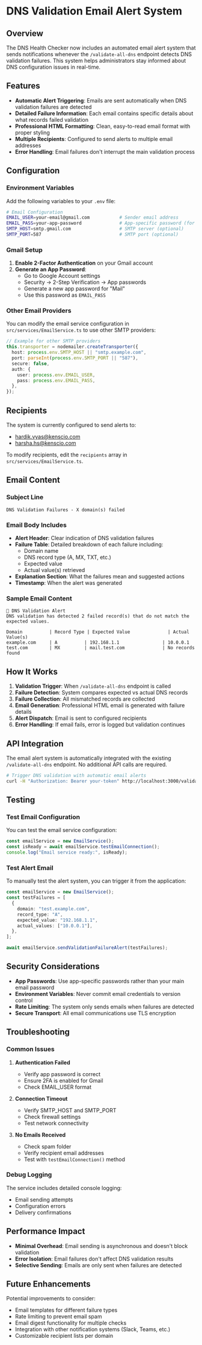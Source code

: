 # DNS Validation Email Alert System

## Overview

The DNS Health Checker now includes an automated email alert system that sends notifications whenever the `/validate-all-dns` endpoint detects DNS validation failures. This system helps administrators stay informed about DNS configuration issues in real-time.

## Features

- **Automatic Alert Triggering**: Emails are sent automatically when DNS validation failures are detected
- **Detailed Failure Information**: Each email contains specific details about what records failed validation
- **Professional HTML Formatting**: Clean, easy-to-read email format with proper styling
- **Multiple Recipients**: Configured to send alerts to multiple email addresses
- **Error Handling**: Email failures don't interrupt the main validation process

## Configuration

### Environment Variables

Add the following variables to your `.env` file:

```bash
# Email Configuration
EMAIL_USER=your-email@gmail.com           # Sender email address
EMAIL_PASS=your-app-password              # App-specific password (for Gmail)
SMTP_HOST=smtp.gmail.com                  # SMTP server (optional)
SMTP_PORT=587                             # SMTP port (optional)
```

### Gmail Setup

1. **Enable 2-Factor Authentication** on your Gmail account
2. **Generate an App Password**:
   - Go to Google Account settings
   - Security → 2-Step Verification → App passwords
   - Generate a new app password for "Mail"
   - Use this password as `EMAIL_PASS`

### Other Email Providers

You can modify the email service configuration in `src/services/EmailService.ts` to use other SMTP providers:

```typescript
// Example for other SMTP providers
this.transporter = nodemailer.createTransporter({
  host: process.env.SMTP_HOST || "smtp.example.com",
  port: parseInt(process.env.SMTP_PORT || "587"),
  secure: false,
  auth: {
    user: process.env.EMAIL_USER,
    pass: process.env.EMAIL_PASS,
  },
});
```

## Recipients

The system is currently configured to send alerts to:

- hardik.vyas@kenscio.com
- harsha.hs@kenscio.com

To modify recipients, edit the `recipients` array in `src/services/EmailService.ts`.

## Email Content

### Subject Line

`DNS Validation Failures - X domain(s) failed`

### Email Body Includes

- **Alert Header**: Clear indication of DNS validation failures
- **Failure Table**: Detailed breakdown of each failure including:
  - Domain name
  - DNS record type (A, MX, TXT, etc.)
  - Expected value
  - Actual value(s) retrieved
- **Explanation Section**: What the failures mean and suggested actions
- **Timestamp**: When the alert was generated

### Sample Email Content

```
🚨 DNS Validation Alert
DNS validation has detected 2 failed record(s) that do not match the expected values.

Domain          | Record Type | Expected Value              | Actual Value(s)
example.com     | A          | 192.168.1.1                | 10.0.0.1
test.com        | MX         | mail.test.com              | No records found
```

## How It Works

1. **Validation Trigger**: When `/validate-all-dns` endpoint is called
2. **Failure Detection**: System compares expected vs actual DNS records
3. **Failure Collection**: All mismatched records are collected
4. **Email Generation**: Professional HTML email is generated with failure details
5. **Alert Dispatch**: Email is sent to configured recipients
6. **Error Handling**: If email fails, error is logged but validation continues

## API Integration

The email alert system is automatically integrated with the existing `/validate-all-dns` endpoint. No additional API calls are required.

```bash
# Trigger DNS validation with automatic email alerts
curl -H "Authorization: Bearer your-token" http://localhost:3000/validate-all-dns
```

## Testing

### Test Email Configuration

You can test the email service configuration:

```typescript
const emailService = new EmailService();
const isReady = await emailService.testEmailConnection();
console.log("Email service ready:", isReady);
```

### Test Alert Email

To manually test the alert system, you can trigger it from the application:

```typescript
const emailService = new EmailService();
const testFailures = [
  {
    domain: "test.example.com",
    record_type: "A",
    expected_value: "192.168.1.1",
    actual_values: ["10.0.0.1"],
  },
];

await emailService.sendValidationFailureAlert(testFailures);
```

## Security Considerations

- **App Passwords**: Use app-specific passwords rather than your main email password
- **Environment Variables**: Never commit email credentials to version control
- **Rate Limiting**: The system only sends emails when failures are detected
- **Secure Transport**: All email communications use TLS encryption

## Troubleshooting

### Common Issues

1. **Authentication Failed**

   - Verify app password is correct
   - Ensure 2FA is enabled for Gmail
   - Check EMAIL_USER format

2. **Connection Timeout**

   - Verify SMTP_HOST and SMTP_PORT
   - Check firewall settings
   - Test network connectivity

3. **No Emails Received**
   - Check spam folder
   - Verify recipient email addresses
   - Test with `testEmailConnection()` method

### Debug Logging

The service includes detailed console logging:

- Email sending attempts
- Configuration errors
- Delivery confirmations

## Performance Impact

- **Minimal Overhead**: Email sending is asynchronous and doesn't block validation
- **Error Isolation**: Email failures don't affect DNS validation results
- **Selective Sending**: Emails are only sent when failures are detected

## Future Enhancements

Potential improvements to consider:

- Email templates for different failure types
- Rate limiting to prevent email spam
- Email digest functionality for multiple checks
- Integration with other notification systems (Slack, Teams, etc.)
- Customizable recipient lists per domain
